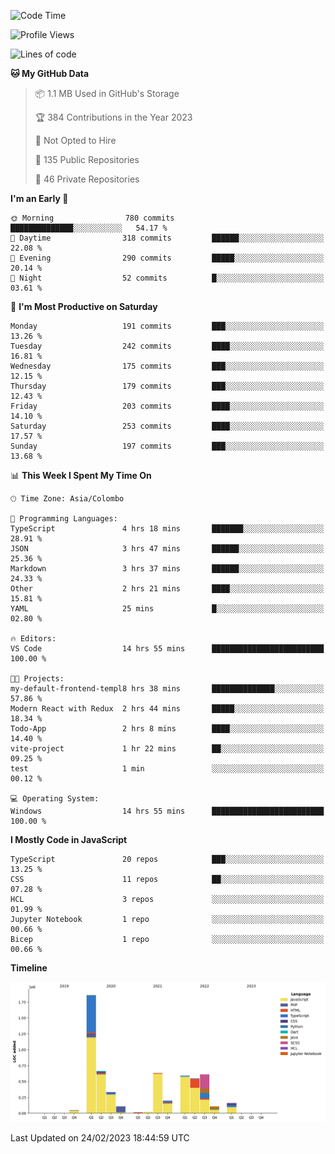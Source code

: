 
<!--START_SECTION:waka-->
![Code Time](http://img.shields.io/badge/Code%20Time-908%20hrs%2059%20mins-blue)

![Profile Views](http://img.shields.io/badge/Profile%20Views-1-blue)

![Lines of code](https://img.shields.io/badge/From%20Hello%20World%20I%27ve%20Written-5.9%20million%20lines%20of%20code-blue)

**🐱 My GitHub Data** 

> 📦 1.1 MB Used in GitHub's Storage 
 > 
> 🏆 384 Contributions in the Year 2023
 > 
> 🚫 Not Opted to Hire
 > 
> 📜 135 Public Repositories 
 > 
> 🔑 46 Private Repositories 
 > 
**I'm an Early 🐤** 

```text
🌞 Morning                780 commits         ██████████████░░░░░░░░░░░   54.17 % 
🌆 Daytime                318 commits         ██████░░░░░░░░░░░░░░░░░░░   22.08 % 
🌃 Evening                290 commits         █████░░░░░░░░░░░░░░░░░░░░   20.14 % 
🌙 Night                  52 commits          █░░░░░░░░░░░░░░░░░░░░░░░░   03.61 % 
```
📅 **I'm Most Productive on Saturday** 

```text
Monday                   191 commits         ███░░░░░░░░░░░░░░░░░░░░░░   13.26 % 
Tuesday                  242 commits         ████░░░░░░░░░░░░░░░░░░░░░   16.81 % 
Wednesday                175 commits         ███░░░░░░░░░░░░░░░░░░░░░░   12.15 % 
Thursday                 179 commits         ███░░░░░░░░░░░░░░░░░░░░░░   12.43 % 
Friday                   203 commits         ████░░░░░░░░░░░░░░░░░░░░░   14.10 % 
Saturday                 253 commits         ████░░░░░░░░░░░░░░░░░░░░░   17.57 % 
Sunday                   197 commits         ███░░░░░░░░░░░░░░░░░░░░░░   13.68 % 
```


📊 **This Week I Spent My Time On** 

```text
🕑︎ Time Zone: Asia/Colombo

💬 Programming Languages: 
TypeScript               4 hrs 18 mins       ███████░░░░░░░░░░░░░░░░░░   28.91 % 
JSON                     3 hrs 47 mins       ██████░░░░░░░░░░░░░░░░░░░   25.36 % 
Markdown                 3 hrs 37 mins       ██████░░░░░░░░░░░░░░░░░░░   24.33 % 
Other                    2 hrs 21 mins       ████░░░░░░░░░░░░░░░░░░░░░   15.81 % 
YAML                     25 mins             █░░░░░░░░░░░░░░░░░░░░░░░░   02.80 % 

🔥 Editors: 
VS Code                  14 hrs 55 mins      █████████████████████████   100.00 % 

🐱‍💻 Projects: 
my-default-frontend-templ8 hrs 38 mins       ██████████████░░░░░░░░░░░   57.86 % 
Modern React with Redux  2 hrs 44 mins       █████░░░░░░░░░░░░░░░░░░░░   18.34 % 
Todo-App                 2 hrs 8 mins        ████░░░░░░░░░░░░░░░░░░░░░   14.40 % 
vite-project             1 hr 22 mins        ██░░░░░░░░░░░░░░░░░░░░░░░   09.25 % 
test                     1 min               ░░░░░░░░░░░░░░░░░░░░░░░░░   00.12 % 

💻 Operating System: 
Windows                  14 hrs 55 mins      █████████████████████████   100.00 % 
```

**I Mostly Code in JavaScript** 

```text
TypeScript               20 repos            ███░░░░░░░░░░░░░░░░░░░░░░   13.25 % 
CSS                      11 repos            ██░░░░░░░░░░░░░░░░░░░░░░░   07.28 % 
HCL                      3 repos             ░░░░░░░░░░░░░░░░░░░░░░░░░   01.99 % 
Jupyter Notebook         1 repo              ░░░░░░░░░░░░░░░░░░░░░░░░░   00.66 % 
Bicep                    1 repo              ░░░░░░░░░░░░░░░░░░░░░░░░░   00.66 % 
```



**Timeline**

![Lines of Code chart](https://raw.githubusercontent.com/ccweerasinghe1994/ccweerasinghe1994/master/assets/bar_graph.png)


 Last Updated on 24/02/2023 18:44:59 UTC
<!--END_SECTION:waka-->
